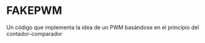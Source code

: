 # FAKEPWM
Un código que implementa la idea de un PWM basándose en el principio del contador-comparador

